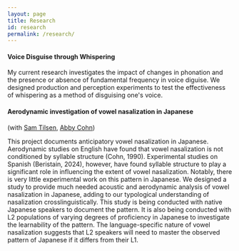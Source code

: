 ```yaml
---
layout: page
title: Research
id: research
permalink: /research/
---
```


<!-- ### Current Projects -->
#### Voice Disguise through Whispering 

My current research investigates the impact of changes in phonation and the presence or absence of fundamental frequency in voice diguise. We designed production and perception experiments to test the effectiveness of whispering as a method of disguising one's voice. 

#### Aerodynamic investigation of vowel nasalization in Japanese 

(with <a target="_blank" rel="noopener" href="https://linguistics.cornell.edu/samuel-tilsen">Sam Tilsen</a>, <a target="_blank" rel="noopener" href="https://linguistics.cornell.edu/abigail-c-cohn">Abby Cohn</a>) <br>

This project documents anticipatory vowel nasalization in Japanese. Aerodynamic studies on English have found that vowel nasalization is not conditioned by syllable structure (Cohn, 1990). Experimental studies on Spanish (Beristain, 2024), however, have found syllable structure to play a significant role in influencing the extent of vowel nasalization. Notably, there is very little experimental work on this pattern in Japanese. We designed a study to provide much needed acoustic and aerodynamic analysis of vowel nasalization in Japanese, adding to our typological understanding of nasalization crosslinguistically. This study is being conducted with native Japanese speakers to document the pattern. It is also being conducted with L2 populations of varying degrees of proficiency in Japanese to investigate the learnability of the pattern. The language-specific nature of vowel nasalization suggests that L2 speakers will need to master the observed pattern of Japanese if it differs from their L1. 


